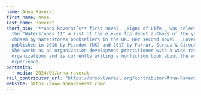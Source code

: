 ```yaml
---
name: Anna Raverat
first_name: Anna
last_name: Raverat
short_bio: '**Anna Raverat’s** first novel, _Signs of Life,_ was selected for
  the "Waterstones 11" a list of the eleven top debut authors of the year, as
  chosen by Waterstones booksellers in the UK. Her second novel, _Lover,_ was
  published in 2016 by Picador (UK) and 2017 by Farrar, Straus & Giroux (US).
  She works as an organization development practitioner with a wide range of
  organizations and is currently writing a nonfiction book about the work
  experience. '
portraits:
  - media: 2024/01/anna-raverat
rail_contributor_url: "https://brooklynrail.org/contributor/Anna-Raverat "
website: https://www.annaraverat.com/
---
```

